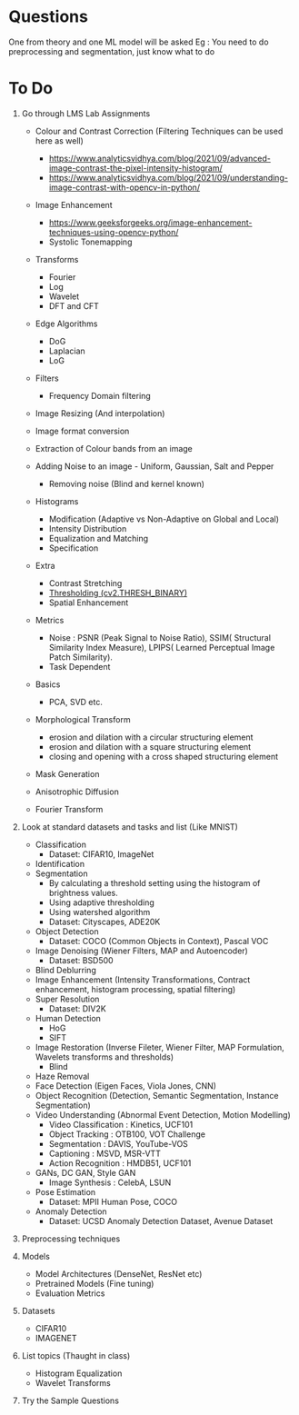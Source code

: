 # Questions
One from theory and one ML model will be asked
Eg : You need to do preprocessing and segmentation, just know what to do


# To Do
1. Go through LMS Lab Assignments
    - Colour and Contrast Correction (Filtering Techniques can be used here as well)
        - https://www.analyticsvidhya.com/blog/2021/09/advanced-image-contrast-the-pixel-intensity-histogram/
        - https://www.analyticsvidhya.com/blog/2021/09/understanding-image-contrast-with-opencv-in-python/
    - Image Enhancement
        - https://www.geeksforgeeks.org/image-enhancement-techniques-using-opencv-python/
        - Systolic Tonemapping
    - Transforms
        - Fourier
        - Log
        - Wavelet
        - DFT and CFT


    - Edge Algorithms
        - DoG
        - Laplacian
        - LoG
    - Filters
        - Frequency Domain filtering
    - Image Resizing (And interpolation)
    - Image format conversion
    - Extraction of Colour bands from an image
    - Adding Noise to an image - Uniform, Gaussian, Salt and Pepper
        - Removing noise (Blind and kernel known)
    - Histograms
        - Modification (Adaptive vs Non-Adaptive on Global and Local)
        - Intensity Distribution
        - Equalization and Matching
        - Specification
    - Extra
        - Contrast Stretching
        - [Thresholding (cv2.THRESH_BINARY)](https://pyimagesearch.com/2021/04/28/opencv-thresholding-cv2-threshold/)
        - Spatial Enhancement
    - Metrics
        - Noise : PSNR (Peak Signal to Noise Ratio), SSIM( Structural Similarity Index Measure), LPIPS( Learned Perceptual Image Patch Similarity).
        - Task Dependent
    - Basics
        - PCA, SVD etc.
    - Morphological Transform
        - erosion and dilation with a circular structuring element
        - erosion and dilation with a square structuring element
        - closing and opening with a cross shaped structuring element
    - Mask Generation
    - Anisotrophic Diffusion
    - Fourier Transform

1. Look at standard datasets and tasks and list (Like MNIST)
    - Classification
        - Dataset: CIFAR10, ImageNet
    - Identification
    - Segmentation
        - By calculating a threshold setting using the histogram of brightness values.
        - Using adaptive thresholding
        - Using watershed algorithm
        - Dataset: Cityscapes, ADE20K
    - Object Detection
        - Dataset: COCO (Common Objects in Context), Pascal VOC
    - Image Denoising (Wiener Filters, MAP and Autoencoder)
        - Dataset: BSD500
    - Blind Deblurring
    - Image Enhancement (Intensity Transformations, Contract enhancement, histogram processing, spatial filtering)
    - Super Resolution
        - Dataset: DIV2K
    - Human Detection
        - HoG
        - SIFT
    - Image Restoration (Inverse Fileter, Wiener Filter, MAP Formulation, Wavelets transforms and thresholds)
        - Blind
    - Haze Removal
    - Face Detection (Eigen Faces, Viola Jones, CNN)
    - Object Recognition (Detection, Semantic Segmentation, Instance Segmentation)
    - Video Understanding (Abnormal Event Detection, Motion Modelling)
        - Video Classification : Kinetics, UCF101
        - Object Tracking :  OTB100, VOT Challenge
        - Segmentation : DAVIS, YouTube-VOS
        - Captioning : MSVD, MSR-VTT
        - Action Recognition : HMDB51, UCF101
    - GANs, DC GAN, Style GAN
        - Image Synthesis : CelebA, LSUN
    - Pose Estimation
        - Dataset: MPII Human Pose, COCO
    - Anomaly Detection
        - Dataset: UCSD Anomaly Detection Dataset, Avenue Dataset

1. Preprocessing techniques
1. Models
    - Model Architectures (DenseNet, ResNet etc)
    - Pretrained Models (Fine tuning)
    - Evaluation Metrics
1. Datasets
    - CIFAR10
    - IMAGENET
1. List topics (Thaught in class)
    - Histogram Equalization
    - Wavelet Transforms
1. Try the Sample Questions
